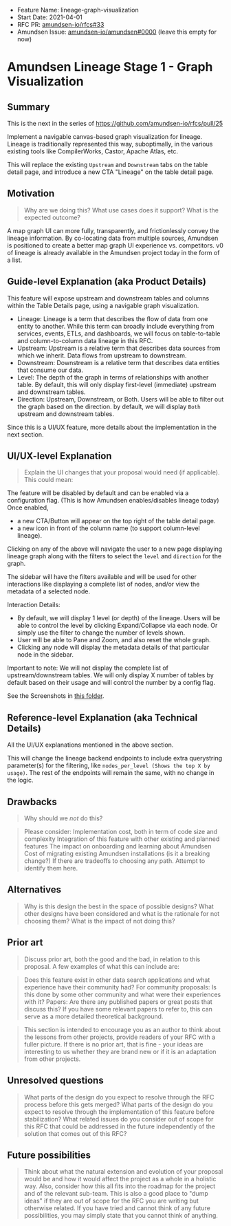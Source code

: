 - Feature Name: lineage-graph-visualization
- Start Date: 2021-04-01
- RFC PR: [amundsen-io/rfcs#33](https://github.com/amundsen-io/rfcs/pull/33)
- Amundsen Issue: [amundsen-io/amundsen#0000](https://github.com/amundsen-io/amundsen/issues/0000) (leave this empty for now)

# Amundsen Lineage Stage 1 - Graph Visualization

## Summary

This is the next in the series of https://github.com/amundsen-io/rfcs/pull/25

Implement a navigable canvas-based graph visualization for lineage. Lineage is traditionally represented this way, suboptimally, in the various existing tools like CompilerWorks, Castor, Apache Atlas, etc.

This will replace the existing `Upstream` and `Downstream` tabs on the table detail page, and introduce a new CTA "Lineage" on the table detail page.

## Motivation

> Why are we doing this? What use cases does it support? What is the expected outcome?

A map graph UI can more fully, transparently, and frictionlessly convey the lineage information. By co-locating data from multiple sources, Amundsen is positioned to create a better map graph UI experience vs. competitors.
v0 of lineage is already available in the Amundsen project today in the form of a list.

## Guide-level Explanation (aka Product Details)

This feature will expose upstream and downstream tables and columns within the Table Details page, using a navigable graph visualization.

- Lineage: Lineage is a term that describes the flow of data from one entity to another. While this term can broadly include everything from services, events, ETLs, and dashboards, we will focus on table-to-table and column-to-column data lineage in this RFC.
- Upstream: Upstream is a relative term that describes data sources from which we inherit. Data flows from upstream to downstream.
- Downstream: Downstream is a relative term that describes data entities that consume our data.
- Level: The depth of the graph in terms of relationships with another table. By default, this will only display first-level (immediate) upstream and downstream tables.
- Direction: Upstream, Downstream, or Both. Users will be able to filter out the graph based on the direction. by default, we will display `Both` upstream and downstream tables.

Since this is a UI/UX feature, more details about the implementation in the next section.

## UI/UX-level Explanation

> Explain the UI changes that your proposal would need (if applicable). This could mean:

The feature will be disabled by default and can be enabled via a configuration flag. (This is how Amundsen enables/disables lineage today)
Once enabled,

- a new CTA/Button will appear on the top right of the table detail page.
- a new icon in front of the column name (to support column-level lineage).

Clicking on any of the above will navigate the user to a new page displaying lineage graph along with the filters to select the `level` and `direction` for the graph.

The sidebar will have the filters available and will be used for other interactions like displaying a complete list of nodes, and/or view the metadata of a selected node.

Interaction Details:

- By default, we will display 1 level (or depth) of the lineage. Users will be able to control the level by clicking Expand/Collapse via each node. Or simply use the filter to change the number of levels shown.
- User will be able to Pane and Zoom, and also reset the whole graph.
- Clicking any node will display the metadata details of that particular node in the sidebar.

Important to note: We will not display the complete list of upstream/downstream tables. We will only display X number of tables by default based on their usage and will control the number by a config flag.

See the Screenshots in [this folder](https://github.com/amundsen-io/rfcs/tree/lineage-graph/assets/033).

## Reference-level Explanation (aka Technical Details)

All the UI/UX explanations mentioned in the above section.

This will change the lineage backend endpoints to include extra querystring parameter(s) for the filtering, 
like `nodes_per_level (Shows the top X by usage)`. The rest of the endpoints will remain the same, with no change in the logic. 

## Drawbacks

> Why should we _not_ do this?

> Please consider:
> Implementation cost, both in term of code size and complexity
> Integration of this feature with other existing and planned features
> The impact on onboarding and learning about Amundsen
> Cost of migrating existing Amundsen installations (is it a breaking change?)
> If there are tradeoffs to choosing any path. Attempt to identify them here.

## Alternatives

> Why is this design the best in the space of possible designs?
> What other designs have been considered and what is the rationale for not choosing them?
> What is the impact of not doing this?

## Prior art

> Discuss prior art, both the good and the bad, in relation to this proposal. A few examples of what this can include are:

> Does this feature exist in other data search applications and what experience have their community had?
> For community proposals: Is this done by some other community and what were their experiences with it?
> Papers: Are there any published papers or great posts that discuss this? If you have some relevant papers to refer to, this can serve as a more detailed theoretical background.

> This section is intended to encourage you as an author to think about the lessons from other projects, provide readers of your RFC with a fuller picture. If there is no prior art, that is fine - your ideas are interesting to us whether they are brand new or if it is an adaptation from other projects.

## Unresolved questions

> What parts of the design do you expect to resolve through the RFC process before this gets merged?
> What parts of the design do you expect to resolve through the implementation of this feature before stabilization?
> What related issues do you consider out of scope for this RFC that could be addressed in the future independently of the solution that comes out of this RFC?

## Future possibilities

> Think about what the natural extension and evolution of your proposal would be and how it would affect the project as a whole in a holistic way. Also, consider how this all fits into the roadmap for the project and of the relevant sub-team.
> This is also a good place to "dump ideas" if they are out of scope for the RFC you are writing but otherwise related.
> If you have tried and cannot think of any future possibilities, you may simply state that you cannot think of anything.
